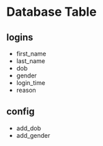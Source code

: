 # Database Table

## logins
- first_name
- last_name
- dob
- gender
- login_time
- reason

## config
- add_dob
- add_gender
